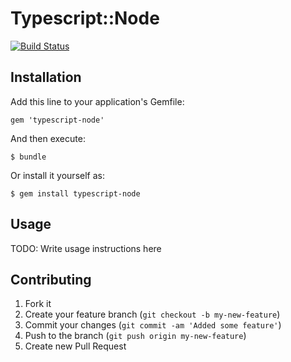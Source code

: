# Typescript::Node

[![Build Status](https://secure.travis-ci.org/typescript-ruby/typescript-node-ruby.png?branch=master)](https://travis-ci.org/typescript-ruby/typescript-node-ruby)

## Installation

Add this line to your application's Gemfile:

    gem 'typescript-node'

And then execute:

    $ bundle

Or install it yourself as:

    $ gem install typescript-node

## Usage

TODO: Write usage instructions here

## Contributing

1. Fork it
2. Create your feature branch (`git checkout -b my-new-feature`)
3. Commit your changes (`git commit -am 'Added some feature'`)
4. Push to the branch (`git push origin my-new-feature`)
5. Create new Pull Request
